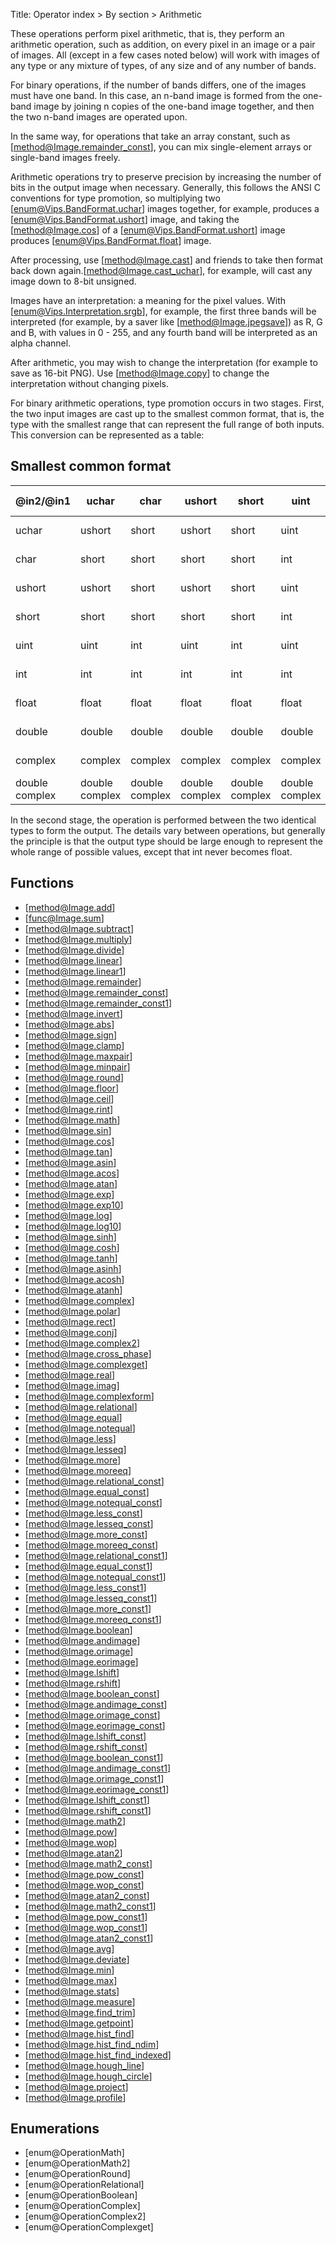 Title: Operator index > By section > Arithmetic

<!-- libvips/arithmetic -->

These operations perform pixel arithmetic, that is, they perform an
arithmetic operation, such as addition, on every pixel in an image or a
pair of images. All (except in a few cases noted below) will work with
images of any type or any mixture of types, of any size and of any number
of bands.

For binary operations, if the number of bands differs, one of the images
must have one band. In this case, an n-band image is formed from the
one-band image by joining n copies of the one-band image together, and then
the two n-band images are operated upon.

In the same way, for operations that take an array constant, such as
[method@Image.remainder_const], you can mix single-element arrays or
single-band images freely.

Arithmetic operations try to preserve precision by increasing the number of
bits in the output image when necessary. Generally, this follows the ANSI C
conventions for type promotion, so multiplying two
[enum@Vips.BandFormat.uchar] images together, for example, produces a
[enum@Vips.BandFormat.ushort] image, and taking the [method@Image.cos] of a
[enum@Vips.BandFormat.ushort] image produces [enum@Vips.BandFormat.float]
image.

After processing, use [method@Image.cast] and friends to take then format
back down again.[method@Image.cast_uchar], for example, will cast any image
down to 8-bit unsigned.

Images have an interpretation: a meaning for the pixel values. With
[enum@Vips.Interpretation.srgb], for example, the first three bands will be
interpreted (for example, by a saver like [method@Image.jpegsave]) as R, G
and B, with values in 0 - 255, and any fourth band will be interpreted as an
alpha channel.

After arithmetic, you may wish to change the interpretation (for example to
save as 16-bit PNG). Use [method@Image.copy] to change the interpretation
without changing pixels.

For binary arithmetic operations, type promotion occurs in two stages.
First, the two input images are cast up to the smallest common format,
that is, the type with the smallest range that can represent the full
range of both inputs. This conversion can be represented as a table:

## Smallest common format

| **@in2/@in1**  | **uchar**      | **char**       | **ushort**     | **short**      | **uint**       | **int**        | **float**      | **double**     | **complex**    | **double complex** |
|----------------|----------------|----------------|----------------|----------------|----------------|----------------|----------------|----------------|----------------|--------------------|
| uchar          | ushort         | short          | ushort         | short          | uint           | int            | float          | double         | complex        | double complex     |
| char           | short          | short          | short          | short          | int            | int            | float          | double         | complex        | double complex     |
| ushort         | ushort         | short          | ushort         | short          | uint           | int            | float          | double         | complex        | double complex     |
| short          | short          | short          | short          | short          | int            | int            | float          | double         | complex        | double complex     |
| uint           | uint           | int            | uint           | int            | uint           | int            | float          | double         | complex        | double complex     |
| int            | int            | int            | int            | int            | int            | int            | float          | double         | complex        | double complex     |
| float          | float          | float          | float          | float          | float          | float          | float          | double         | complex        | double complex     |
| double         | double         | double         | double         | double         | double         | double         | double         | double         | double complex | double complex     |
| complex        | complex        | complex        | complex        | complex        | complex        | complex        | complex        | double complex | complex        | double complex     |
| double complex | double complex | double complex | double complex | double complex | double complex | double complex | double complex | double complex | double complex | double complex     |

In the second stage, the operation is performed between the two identical
types to form the output. The details vary between operations, but
generally the principle is that the output type should be large enough to
represent the whole range of possible values, except that int never becomes
float.

## Functions

* [method@Image.add]
* [func@Image.sum]
* [method@Image.subtract]
* [method@Image.multiply]
* [method@Image.divide]
* [method@Image.linear]
* [method@Image.linear1]
* [method@Image.remainder]
* [method@Image.remainder_const]
* [method@Image.remainder_const1]
* [method@Image.invert]
* [method@Image.abs]
* [method@Image.sign]
* [method@Image.clamp]
* [method@Image.maxpair]
* [method@Image.minpair]
* [method@Image.round]
* [method@Image.floor]
* [method@Image.ceil]
* [method@Image.rint]
* [method@Image.math]
* [method@Image.sin]
* [method@Image.cos]
* [method@Image.tan]
* [method@Image.asin]
* [method@Image.acos]
* [method@Image.atan]
* [method@Image.exp]
* [method@Image.exp10]
* [method@Image.log]
* [method@Image.log10]
* [method@Image.sinh]
* [method@Image.cosh]
* [method@Image.tanh]
* [method@Image.asinh]
* [method@Image.acosh]
* [method@Image.atanh]
* [method@Image.complex]
* [method@Image.polar]
* [method@Image.rect]
* [method@Image.conj]
* [method@Image.complex2]
* [method@Image.cross_phase]
* [method@Image.complexget]
* [method@Image.real]
* [method@Image.imag]
* [method@Image.complexform]
* [method@Image.relational]
* [method@Image.equal]
* [method@Image.notequal]
* [method@Image.less]
* [method@Image.lesseq]
* [method@Image.more]
* [method@Image.moreeq]
* [method@Image.relational_const]
* [method@Image.equal_const]
* [method@Image.notequal_const]
* [method@Image.less_const]
* [method@Image.lesseq_const]
* [method@Image.more_const]
* [method@Image.moreeq_const]
* [method@Image.relational_const1]
* [method@Image.equal_const1]
* [method@Image.notequal_const1]
* [method@Image.less_const1]
* [method@Image.lesseq_const1]
* [method@Image.more_const1]
* [method@Image.moreeq_const1]
* [method@Image.boolean]
* [method@Image.andimage]
* [method@Image.orimage]
* [method@Image.eorimage]
* [method@Image.lshift]
* [method@Image.rshift]
* [method@Image.boolean_const]
* [method@Image.andimage_const]
* [method@Image.orimage_const]
* [method@Image.eorimage_const]
* [method@Image.lshift_const]
* [method@Image.rshift_const]
* [method@Image.boolean_const1]
* [method@Image.andimage_const1]
* [method@Image.orimage_const1]
* [method@Image.eorimage_const1]
* [method@Image.lshift_const1]
* [method@Image.rshift_const1]
* [method@Image.math2]
* [method@Image.pow]
* [method@Image.wop]
* [method@Image.atan2]
* [method@Image.math2_const]
* [method@Image.pow_const]
* [method@Image.wop_const]
* [method@Image.atan2_const]
* [method@Image.math2_const1]
* [method@Image.pow_const1]
* [method@Image.wop_const1]
* [method@Image.atan2_const1]
* [method@Image.avg]
* [method@Image.deviate]
* [method@Image.min]
* [method@Image.max]
* [method@Image.stats]
* [method@Image.measure]
* [method@Image.find_trim]
* [method@Image.getpoint]
* [method@Image.hist_find]
* [method@Image.hist_find_ndim]
* [method@Image.hist_find_indexed]
* [method@Image.hough_line]
* [method@Image.hough_circle]
* [method@Image.project]
* [method@Image.profile]

## Enumerations

* [enum@OperationMath]
* [enum@OperationMath2]
* [enum@OperationRound]
* [enum@OperationRelational]
* [enum@OperationBoolean]
* [enum@OperationComplex]
* [enum@OperationComplex2]
* [enum@OperationComplexget]
